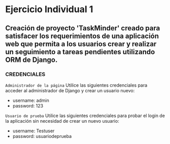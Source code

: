 # Ejercicio Individual 1

## Creación de proyecto 'TaskMinder' creado para satisfacer los requerimientos de una aplicación web que permita a los usuarios crear y realizar un seguimiento a tareas pendientes utilizando ORM de Django.

### CREDENCIALES

`Administrador de la página` 
Utilice las siguientes credenciales para acceder al administrador de Django y crear un usuario nuevo:

- username: admin
- password: 123

`Usuario de prueba` 
Utilice las siguientes credenciales para probar el login de la aplicación sin necesidad de crear un nuevo usuario:

- username: Testuser
- password: usuariodeprueba
